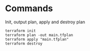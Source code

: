 # Commands
Init, output plan, apply and destroy plan
```
terraform init
terraform plan -out main.tfplan
terraform apply "main.tfplan"
terraform destroy
```